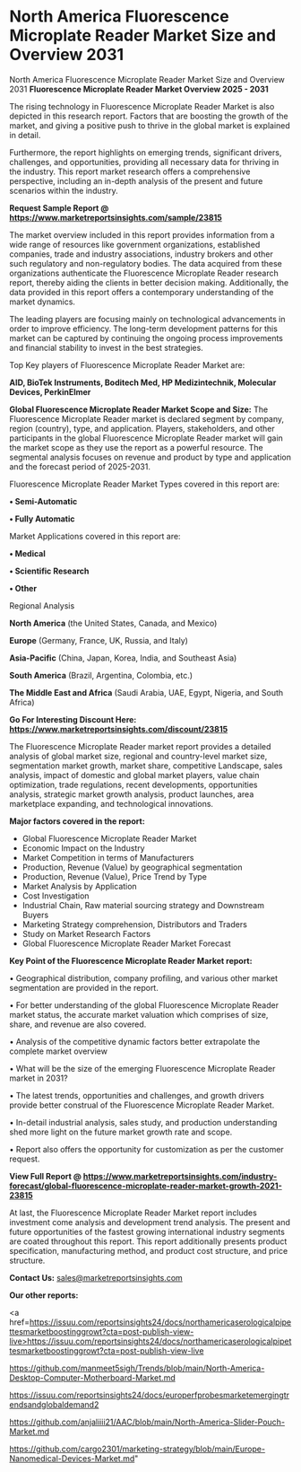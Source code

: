 # North America Fluorescence Microplate Reader Market Size and Overview 2031
North America Fluorescence Microplate Reader Market Size and Overview 2031
<Strong> Fluorescence Microplate Reader Market Overview 2025 - 2031</strong>

The rising technology in Fluorescence Microplate Reader Market is also depicted in this research report. Factors that are boosting the growth of the market, and giving a positive push to thrive in the global market is explained in detail.

Furthermore, the report highlights on emerging trends, significant drivers, challenges, and opportunities, providing all necessary data for thriving in the industry. This report market research offers a comprehensive perspective, including an in-depth analysis of the present and future scenarios within the industry.

<strong>Request Sample Report @ <a href=https://www.marketreportsinsights.com/sample/23815>https://www.marketreportsinsights.com/sample/23815</a></strong>

The market overview included in this report provides information from a wide range of resources like government organizations, established companies, trade and industry associations, industry brokers and other such regulatory and non-regulatory bodies. The data acquired from these organizations authenticate the Fluorescence Microplate Reader research report, thereby aiding the clients in better decision making. Additionally, the data provided in this report offers a contemporary understanding of the market dynamics.

The leading players are focusing mainly on technological advancements in order to improve efficiency. The long-term development patterns for this market can be captured by continuing the ongoing process improvements and financial stability to invest in the best strategies.

Top Key players of Fluorescence Microplate Reader Market are:

<strong>AID, BioTek Instruments, Boditech Med, HP Medizintechnik, Molecular Devices, PerkinElmer</strong>

<strong><b>Global Fluorescence Microplate Reader Market Scope and Size:</b></strong>
The Fluorescence Microplate Reader market is declared segment by company, region (country), type, and application. Players, stakeholders, and other participants in the global Fluorescence Microplate Reader market will gain the market scope as they use the report as a powerful resource. The segmental analysis focuses on revenue and product by type and application and the forecast period of 2025-2031.

Fluorescence Microplate Reader Market Types covered in this report are:

<strong>• Semi-Automatic

• Fully Automatic</strong>

Market Applications covered in this report are:

<strong>• Medical

• Scientific Research

• Other</strong> 

Regional Analysis

<strong>North America</strong> (the United States, Canada, and Mexico)

<strong>Europe</strong> (Germany, France, UK, Russia, and Italy)

<strong>Asia-Pacific</strong> (China, Japan, Korea, India, and Southeast Asia)

<strong>South America</strong> (Brazil, Argentina, Colombia, etc.)

<strong>The Middle East and Africa</strong> (Saudi Arabia, UAE, Egypt, Nigeria, and South Africa)

<strong>Go For Interesting Discount Here: <a href=https://www.marketreportsinsights.com/discount/23815>https://www.marketreportsinsights.com/discount/23815</a></strong>

The Fluorescence Microplate Reader market report provides a detailed analysis of global market size, regional and country-level market size, segmentation market growth, market share, competitive Landscape, sales analysis, impact of domestic and global market players, value chain optimization, trade regulations, recent developments, opportunities analysis, strategic market growth analysis, product launches, area marketplace expanding, and technological innovations.

<strong><b>Major factors covered in the report:</b></strong>
<ul>
  <li>Global Fluorescence Microplate Reader Market </li>
  <li>Economic Impact on the Industry</li>
  <li>Market Competition in terms of Manufacturers</li>
  <li>Production, Revenue (Value) by geographical segmentation</li>
  <li>Production, Revenue (Value), Price Trend by Type</li>
  <li>Market Analysis by Application</li>
  <li>Cost Investigation</li>
  <li>Industrial Chain, Raw material sourcing strategy and Downstream Buyers</li>
  <li>Marketing Strategy comprehension, Distributors and Traders</li>
  <li>Study on Market Research Factors</li>
  <li>Global Fluorescence Microplate Reader Market Forecast</li>
</ul>

<strong><b>Key Point of the Fluorescence Microplate Reader Market report:</b></strong>

• Geographical distribution, company profiling, and various other market segmentation are provided in the report.

• For better understanding of the global Fluorescence Microplate Reader market status, the accurate market valuation which comprises of size, share, and revenue are also covered.

• Analysis of the competitive dynamic factors better extrapolate the complete market overview

• What will be the size of the emerging Fluorescence Microplate Reader market in 2031?

• The latest trends, opportunities and challenges, and growth drivers provide better construal of the Fluorescence Microplate Reader Market.

• In-detail industrial analysis, sales study, and production understanding shed more light on the future market growth rate and scope.

• Report also offers the opportunity for customization as per the customer request.

<strong><b>View Full Report @ <a href=https://www.marketreportsinsights.com/industry-forecast/global-fluorescence-microplate-reader-market-growth-2021-23815>https://www.marketreportsinsights.com/industry-forecast/global-fluorescence-microplate-reader-market-growth-2021-23815</a></b></strong>


At last, the Fluorescence Microplate Reader Market report includes investment come analysis and development trend analysis. The present and future opportunities of the fastest growing international industry segments are coated throughout this report. This report additionally presents product specification, manufacturing method, and product cost structure, and price structure.

<strong>Contact Us:</strong>
sales@marketreportsinsights.com

<strong>Our other reports:</strong>

<a href=https://issuu.com/reportsinsights24/docs/northamericaserologicalpipettesmarketboostinggrowt?cta=post-publish-view-live>https://issuu.com/reportsinsights24/docs/northamericaserologicalpipettesmarketboostinggrowt?cta=post-publish-view-live</a>

<a href=https://github.com/manmeet5sigh/Trends/blob/main/North-America-Desktop-Computer-Motherboard-Market.md>https://github.com/manmeet5sigh/Trends/blob/main/North-America-Desktop-Computer-Motherboard-Market.md</a>

<a href=https://issuu.com/reportsinsights24/docs/europerfprobesmarketemergingtrendsandglobaldemand2>https://issuu.com/reportsinsights24/docs/europerfprobesmarketemergingtrendsandglobaldemand2</a>

<a href=https://github.com/anjaliiii21/AAC/blob/main/North-America-Slider-Pouch-Market.md>https://github.com/anjaliiii21/AAC/blob/main/North-America-Slider-Pouch-Market.md</a>

<a href=https://github.com/cargo2301/marketing-strategy/blob/main/Europe-Nanomedical-Devices-Market.md>https://github.com/cargo2301/marketing-strategy/blob/main/Europe-Nanomedical-Devices-Market.md</a>"
